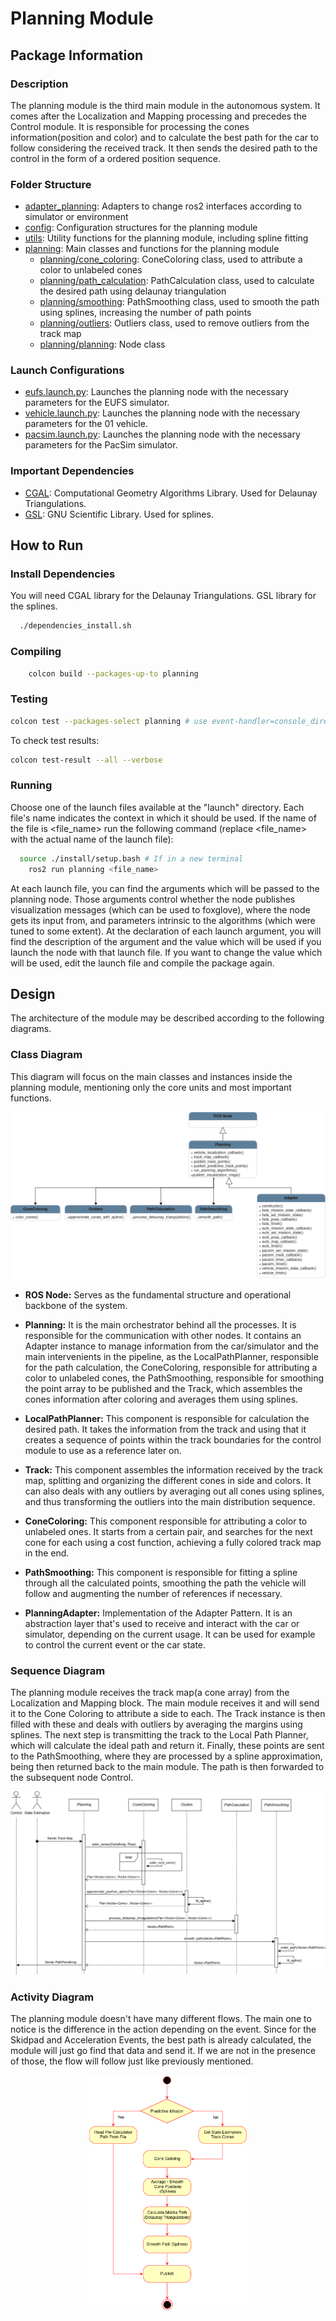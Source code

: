 # Planning Module

## Package Information

### Description


The planning module is the third main module in the autonomous system. It comes after the Localization and Mapping processing and precedes the Control module. It is responsible for processing the cones information(position and color) and to calculate the best path for the car to follow considering the received track. It then sends the desired path to the control in the form of a ordered position sequence.


### Folder Structure

- [adapter_planning](include/adapter_planning/): Adapters to change ros2 interfaces according to simulator or environment
- [config](include/config/): Configuration structures for the planning module
- [utils](include/utils/): Utility functions for the planning module, including spline fitting
- [planning](include/planning/): Main classes and functions for the planning module
  - [planning/cone_coloring](include/planning/cone_coloring.hpp): ConeColoring class, used to attribute a color to unlabeled cones
  - [planning/path_calculation](include/planning/path_calculation.hpp): PathCalculation class, used to calculate the desired path using delaunay triangulation
  - [planning/smoothing](include/planning/path_smoothing.hpp): PathSmoothing class, used to smooth the path using splines, increasing the number of path points
  - [planning/outliers](include/planning/outliers.hpp): Outliers class, used to remove outliers from the track map
  - [planning/planning](include/planning/planning.hpp): Node class


### Launch Configurations

- [eufs.launch.py](launch/eufs.launch.py): Launches the planning node with the necessary parameters for the EUFS simulator.
- [vehicle.launch.py](launch/vehicle.launch.py): Launches the planning node with the necessary parameters for the 01 vehicle.
- [pacsim.launch.py](launch/pacsim.launch.py): Launches the planning node with the necessary parameters for the PacSim simulator.


### Important Dependencies

- [CGAL](https://www.cgal.org/): Computational Geometry Algorithms Library. Used for Delaunay Triangulations.
- [GSL](https://www.gnu.org/software/gsl/): GNU Scientific Library. Used for splines.


## How to Run

### Install Dependencies
You will need CGAL library for the Delaunay Triangulations. GSL library for the splines.

```sh
  ./dependencies_install.sh
```

### Compiling

```sh
	colcon build --packages-up-to planning
```

### Testing

```sh
colcon test --packages-select planning # use event-handler=console_direct+ for imediate output
```

To check test results:
```sh
colcon test-result --all --verbose
```

### Running

Choose one of the launch files available at the "launch" directory. Each file's name indicates the context in which 
it should be used. If the name of the file is <file_name> run the following command (replace <file_name> with the 
actual name of the launch file):
```sh
  source ./install/setup.bash # If in a new terminal
	ros2 run planning <file_name>
```
At each launch file, you can find the arguments which will be passed to the planning node. Those arguments control whether the node publishes 
visualization messages (which can be used to foxglove), where the node gets its input from, and parameters intrinsic to the algorithms (which were 
tuned to some extent). At the declaration of each launch argument, you will find the description of the argument and the value which will be used if you launch the node with that launch file. If you want to change the value which will be used, edit the launch file and compile the package again.


## Design

The architecture of the module may be described according to the following diagrams.

### Class Diagram

This diagram will focus on the main classes and instances inside the planning module, mentioning only the core units and most important functions.

<p align="center">
  <img src="../../docs/diagrams/planning/ClassPlanning.drawio.png" />
</p>

* **ROS Node:** Serves as the fundamental structure and operational backbone of the system.

* **Planning:** It is the main orchestrator behind all the processes. It is responsible for the communication with other nodes. It contains an Adapter instance to manage information from the car/simulator and the main intervenients in the pipeline, as the LocalPathPlanner, responsible for the path calculation, the ConeColoring, responsible for attributing a color to unlabeled cones, the PathSmoothing, responsible for smoothing the point array to be published and the Track, which assembles the cones information after coloring and averages them using splines.

* **LocalPathPlanner:** This component is responsible for calculation the desired path. It takes the information from the track and using that it creates a sequence of points within the track boundaries for the control module to use as a reference later on.

* **Track:** This component assembles the information received by the track map, splitting and organizing the different cones in side and colors. It can also deals with any outliers by averaging out all cones using splines, and thus transforming the outliers into the main distribution sequence.

* **ConeColoring:** This component responsible for attributing a color to unlabeled ones. It starts from a certain pair, and searches for the next cone for each using a cost function, achieving a fully colored track map in the end.

* **PathSmoothing:** This component is responsible for fitting a spline through all the calculated points, smoothing the path the vehicle will follow and augmenting the number of references if necessary. 

* **PlanningAdapter:** Implementation of the Adapter Pattern. It is an abstraction layer that's used to receive and interact with the car or simulator, depending on the current usage. It can be used for example to control the current event or the car state.

### Sequence Diagram

The planning module receives the track map(a cone array) from the Localization and Mapping block. The main module receives it and will send it to the Cone Coloring to attribute a side to each. The Track instance is then filled with these and deals with outliers by averaging the margins using splines. The next step is transmitting the track to the Local Path Planner, which will calculate the ideal path and return it. Finally, these points are sent to the PathSmoothing, where they are processed by a spline approximation, being then returned back to the main module. The path is then forwarded to the subsequent node Control.

<p aligh="center">
  <img src="../../docs/diagrams/planning/SequencePlanning.drawio.png">
</p>

### Activity Diagram

The planning module doesn't have many different flows. The main one to notice is the difference in the action depending on the event. Since for the Skidpad and Acceleration Events, the best path is already calculated, the module will just go find that data and send it. If we are not in the presence of those, the flow will follow just like previously mentioned.

<p align="center">
  <img src="../../docs/diagrams/planning/ActivityPlanning.drawio.png" style="width: 50%; height: auto;">
</p>

